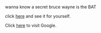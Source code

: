 wanna know a secret bruce wayne is the BAT 

click [here](https://en.wikipedia.org/wiki/Batman) and see it for yourself.

Click [here](http://www.google.com) to visit Google.